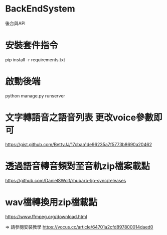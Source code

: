 # BackEndSystem
後台與API

# 安裝套件指令
pip install -r requirements.txt

# 啟動後端
python manage.py runserver

# 文字轉語音之語音列表 更改voice參數即可
https://gist.github.com/BettyJJ/17cbaa1de96235a7f5773b8690a20462

# 透過語音轉音頻對至音軌zip檔案載點
https://github.com/DanielSWolf/rhubarb-lip-sync/releases

# wav檔轉換用zip檔載點
https://www.ffmpeg.org/download.html

=> 請參閱安裝教學 https://vocus.cc/article/64701a2cfd897800014daed0
